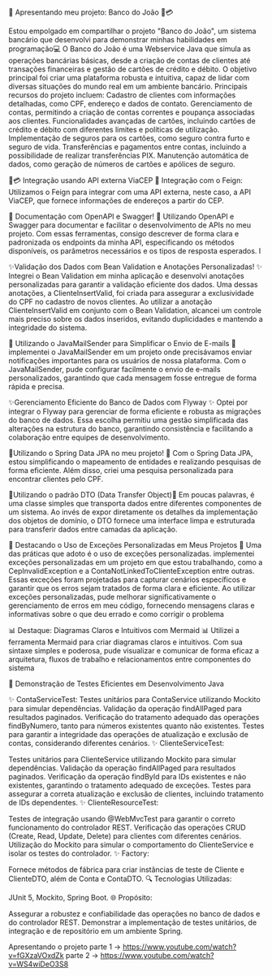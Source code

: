 🚀 Apresentando meu projeto: Banco do João 🏦💳

Estou empolgado em compartilhar o projeto "Banco do João", um sistema bancário que desenvolvi para demonstrar minhas habilidades em programação💻
O Banco do João é uma Webservice Java que simula as operações bancárias básicas, desde a criação de contas de clientes até transações financeiras e gestão de cartões de crédito e débito. O objetivo principal foi criar uma plataforma robusta e intuitiva, capaz de lidar com diversas situações do mundo real em um ambiente bancário.
Principais recursos do projeto incluem:
Cadastro de clientes com informações detalhadas, como CPF, endereço e dados de contato.
Gerenciamento de contas, permitindo a criação de contas correntes e poupança associadas aos clientes.
Funcionalidades avançadas de cartões, incluindo cartões de crédito e débito com diferentes limites e políticas de utilização.
Implementação de seguros para os cartões, como seguro contra furto e seguro de vida.
Transferências e pagamentos entre contas, incluindo a possibilidade de realizar transferências PIX.
Manutenção automática de dados, como geração de números de cartões e apólices de seguro.

🏦💳 Integração usando API externa ViaCEP 🚀
Integração com o Feign: Utilizamos o Feign para integrar com uma API externa, neste caso, a API ViaCEP, que fornece informações de endereços a partir do CEP.

🚀 Documentação com OpenAPI e Swagger! 🚀
Utilizando OpenAPI e Swagger para documentar e facilitar o desenvolvimento de APIs no meu projeto. Com essas ferramentas, consigo descrever de forma clara e padronizada os endpoints da minha API, especificando os métodos disponíveis, os parâmetros necessários e os tipos de resposta esperados. I

✨Validação dos Dados com Bean Validation e Anotações Personalizadas! ✨
Integrei o Bean Validation em minha aplicação e desenvolvi anotações personalizadas para garantir a validação eficiente dos dados. Uma dessas anotações, a ClienteInsertValid, foi criada para assegurar a exclusividade do CPF no cadastro de novos clientes.
Ao utilizar a anotação ClienteInsertValid em conjunto com o Bean Validation, alcancei um controle mais preciso sobre os dados inseridos, evitando duplicidades e mantendo a integridade do sistema.

📧 Utilizando o JavaMailSender para Simplificar o Envio de E-mails 📧
implementei o JavaMailSender em um projeto onde precisávamos enviar notificações importantes para os usuários de nossa plataforma. Com o JavaMailSender, pude configurar facilmente o envio de e-mails personalizados, garantindo que cada mensagem fosse entregue de forma rápida e precisa.

✨Gerenciamento Eficiente do Banco de Dados com Flyway ✨
Optei por integrar o Flyway para gerenciar de forma eficiente e robusta as migrações do banco de dados. Essa escolha permitiu uma gestão simplificada das alterações na estrutura do banco, garantindo consistência e facilitando a colaboração entre equipes de desenvolvimento.

🚀Utilizando o Spring Data JPA no meu projeto! 🚀
Com o Spring Data JPA, estou simplificando o mapeamento de entidades e realizando pesquisas de forma eficiente. Além disso, criei uma pesquisa personalizada para encontrar clientes pelo CPF. 

🚀Utilizando o padrão DTO (Data Transfer Object)🎉
Em poucas palavras, é uma classe simples que transporta dados entre diferentes componentes de um sistema. Ao invés de expor diretamente os detalhes da implementação dos objetos de domínio, o DTO fornece uma interface limpa e estruturada para transferir dados entre camadas da aplicação.

🚀 Destacando o Uso de Exceções Personalizadas em Meus Projetos 🚀
Uma das práticas que adoto é o uso de exceções personalizadas.
implementei exceções personalizadas em um projeto em que estou trabalhando, como a CepInvalidException e a ContaNotLinkedToClienteException entre outras. Essas exceções foram projetadas para capturar cenários específicos e garantir que os erros sejam tratados de forma clara e eficiente.
Ao utilizar exceções personalizadas, pude melhorar significativamente o gerenciamento de erros em meu código, fornecendo mensagens claras e informativas sobre o que deu errado e como corrigir o problema

📊 Destaque: Diagramas Claros e Intuitivos com Mermaid 📊
Utilizei a ferramenta Mermaid para criar diagramas claros e intuitivos. Com sua sintaxe simples e poderosa, pude visualizar e comunicar de forma eficaz a arquitetura, fluxos de trabalho e relacionamentos entre componentes do sistema

🚀 Demonstração de Testes Eficientes em Desenvolvimento Java

✨ ContaServiceTest:
Testes unitários para ContaService utilizando Mockito para simular dependências.
Validação da operação findAllPaged para resultados paginados.
Verificação do tratamento adequado das operações findByNumero, tanto para números existentes quanto não existentes.
Testes para garantir a integridade das operações de atualização e exclusão de contas, considerando diferentes cenários.
✨ ClienteServiceTest:

Testes unitários para ClienteService utilizando Mockito para simular dependências.
Validação da operação findAllPaged para resultados paginados.
Verificação da operação findById para IDs existentes e não existentes, garantindo o tratamento adequado de exceções.
Testes para assegurar a correta atualização e exclusão de clientes, incluindo tratamento de IDs dependentes.
✨ ClienteResourceTest:

Testes de integração usando @WebMvcTest para garantir o correto funcionamento do controlador REST.
Verificação das operações CRUD (Create, Read, Update, Delete) para clientes com diferentes cenários.
Utilização do Mockito para simular o comportamento do ClienteService e isolar os testes do controlador.
✨ Factory:

Fornece métodos de fábrica para criar instâncias de teste de Cliente e ClienteDTO, além de Conta e ContaDTO.
🔍 Tecnologias Utilizadas:

JUnit 5, Mockito, Spring Boot.
🌐 Propósito:

Assegurar a robustez e confiabilidade das operações no banco de dados e do controlador REST.
Demonstrar a implementação de testes unitários, de integração e de repositório em um ambiente Spring.

Apresentando o projeto parte 1 -> https://www.youtube.com/watch?v=fGXzaVOxdZk
parte 2 ->  https://www.youtube.com/watch?v=WS4wiDeO3S8
